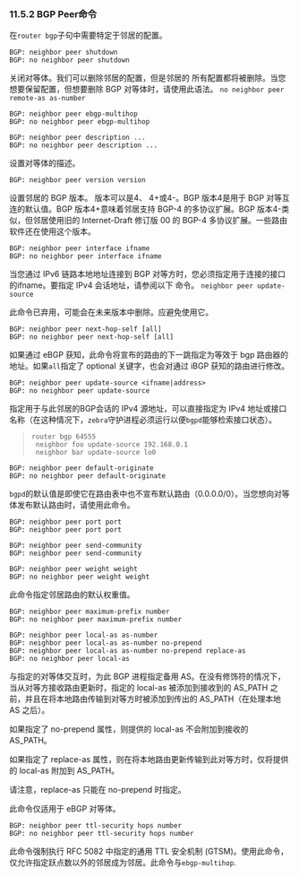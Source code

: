 ### 11.5.2 BGP Peer命令

在`router bgp`子句中需要特定于邻居的配置。

```shell
BGP: neighbor peer shutdown
BGP: no neighbor peer shutdown
```

关闭对等体。我们可以删除邻居的配置，但是邻居的 所有配置都将被删除。当您想要保留配置，但想要删除 BGP 对等体时，请使用此语法。 `no neighbor peer remote-as as-number`

```shell
BGP: neighbor peer ebgp-multihop
BGP: no neighbor peer ebgp-multihop
```



```shell
BGP: neighbor peer description ...
BGP: no neighbor peer description ...
```

设置对等体的描述。

```shell
BGP: neighbor peer version version
```

设置邻居的 BGP 版本。 版本可以是4、 4+或4-。BGP 版本4是用于 BGP 对等互连的默认值。BGP 版本4+意味着邻居支持 BGP-4 的多协议扩展。BGP 版本4-类似，但邻居使用旧的 Internet-Draft 修订版 00 的 BGP-4 多协议扩展。一些路由软件还在使用这个版本。

```shell
BGP: neighbor peer interface ifname
BGP: no neighbor peer interface ifname
```

当您通过 IPv6 链路本地地址连接到 BGP 对等方时，您必须指定用于连接的接口的ifname。要指定 IPv4 会话地址，请参阅以下 命令。 `neighbor peer update-source`

此命令已弃用，可能会在未来版本中删除。应避免使用它。

```shell
BGP: neighbor peer next-hop-self [all]
BGP: no neighbor peer next-hop-self [all]
```

如果通过 eBGP 获知，此命令将宣布的路由的下一跳指定为等效于 bgp 路由器的地址。如果`all`指定了 optional 关键字，也会对通过 iBGP 获知的路由进行修改。

```shell
BGP: neighbor peer update-source <ifname|address>
BGP: no neighbor peer update-source
```

指定用于与此邻居的BGP会话的 IPv4 源地址，可以直接指定为 IPv4 地址或接口名称（在这种情况下，`zebra`守护进程必须运行以便`bgpd`能够检索接口状态）。

> ```shell
>router bgp 64555
>  neighbor foo update-source 192.168.0.1
>  neighbor bar update-source lo0
> ```
>



```shell
BGP: neighbor peer default-originate
BGP: no neighbor peer default-originate
```

`bgpd`的默认值是即使它在路由表中也不宣布默认路由（0.0.0.0/0）。当您想向对等体发布默认路由时，请使用此命令。

```shell
BGP: neighbor peer port port
BGP: neighbor peer port port
```



```shell
BGP: neighbor peer send-community
BGP: neighbor peer send-community
```



```shell
BGP: neighbor peer weight weight
BGP: no neighbor peer weight weight
```

此命令指定邻居路由的默认权重值。

```shell
BGP: neighbor peer maximum-prefix number
BGP: no neighbor peer maximum-prefix number
```



```shell
BGP: neighbor peer local-as as-number
BGP: neighbor peer local-as as-number no-prepend
BGP: neighbor peer local-as as-number no-prepend replace-as
BGP: no neighbor peer local-as
```

与指定的对等体交互时，为此 BGP 进程指定备用 AS。在没有修饰符的情况下，当从对等方接收路由更新时，指定的 local-as 被添加到接收到的 AS_PATH 之前，并且在将本地路由传输到对等方时被添加到传出的 AS_PATH（在处理本地 AS 之后）。

如果指定了 no-prepend 属性，则提供的 local-as 不会附加到接收的 AS_PATH。

如果指定了 replace-as 属性，则在将本地路由更新传输到此对等方时，仅将提供的 local-as 附加到 AS_PATH。

请注意，replace-as 只能在 no-prepend 时指定。

此命令仅适用于 eBGP 对等体。

```shell
BGP: neighbor peer ttl-security hops number
BGP: no neighbor peer ttl-security hops number
```

此命令强制执行 RFC 5082 中指定的通用 TTL 安全机制 (GTSM)。使用此命令，仅允许指定跃点数以外的邻居成为邻居。此命令与`ebgp-multihop`.